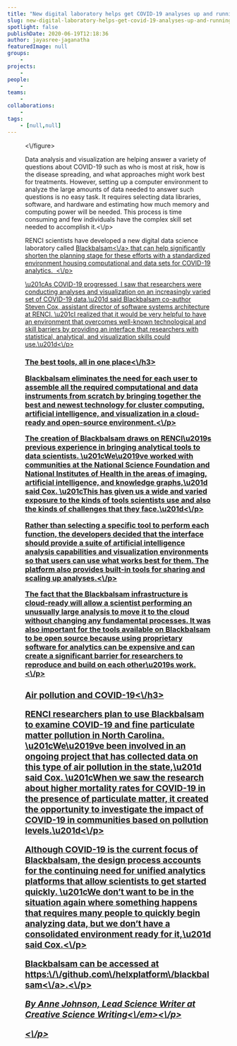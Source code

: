 ```yaml
---
title: "New digital laboratory helps get COVID-19 analyses up and running quickly"
slug: new-digital-laboratory-helps-get-covid-19-analyses-up-and-running-quickly
spotlight: false
publishDate: 2020-06-19T12:18:36
author: jayasree-jaganatha
featuredImage: null
groups:
    - 
projects:
    - 
people:
    - 
teams: 
    - 
collaborations:
    - 
tags:
    - [null,null]
---
```


<figure class="wp-block-image size-large"><img src="https:\/\/renci.org\/wp-content\/uploads\/2020\/06\/BB-Blog-04-1024x512.png" alt="" class="wp-image-18658" srcset="https:\/\/renci.org\/wp-content\/uploads\/2020\/06\/BB-Blog-04-1024x512.png 1024w, https:\/\/renci.org\/wp-content\/uploads\/2020\/06\/BB-Blog-04-300x150.png 300w, https:\/\/renci.org\/wp-content\/uploads\/2020\/06\/BB-Blog-04-768x384.png 768w, https:\/\/renci.org\/wp-content\/uploads\/2020\/06\/BB-Blog-04-640x320.png 640w" sizes="(max-width: 1024px) 100vw, 1024px" \/><\/figure>



<p>Data analysis and visualization are helping answer a variety of questions about COVID-19 such as who is most at risk, how is the disease spreading, and what approaches might work best for treatments. However, setting up a computer environment to analyze the large amounts of data needed to answer such questions is no easy task. It requires selecting data libraries, software, and hardware and estimating how much memory and computing power will be needed. This process is time consuming and few individuals have the complex skill set needed to accomplish it.<\/p>



<p>RENCI scientists have developed a new digital data science laboratory called <a href="https:\/\/github.com\/stevencox\/blackbalsam">Blackbalsam<\/a> that can help significantly shorten the planning stage for these efforts with a standardized environment housing computational and data sets for COVID-19 analytics. &nbsp;<\/p>



<p>\u201cAs COVID-19 progressed, I saw that researchers were conducting analyses and visualization on an increasingly varied set of COVID-19 data,\u201d said Blackbalsam co-author Steven Cox, assistant director of software systems architecture at RENCI. \u201cI realized that it would be very helpful to have an environment that overcomes well-known technological and skill barriers by providing an interface that researchers with statistical, analytical, and visualization skills could use.\u201d<\/p>



<!--more-->



<h3>The best tools, all in one place<\/h3>



<p>Blackbalsam eliminates the need for each user to assemble all the required computational and data instruments from scratch by bringing together the best and newest technology for cluster computing, artificial intelligence, and visualization in a cloud-ready and open-source environment.<\/p>



<p>The creation of Blackbalsam draws on RENCI\u2019s previous experience in bringing analytical tools to data scientists. \u201cWe\u2019ve worked with communities at the National Science Foundation and National Institutes of Health in the areas of imaging, artificial intelligence, and knowledge graphs,\u201d said Cox. \u201cThis has given us a wide and varied exposure to the kinds of tools scientists use and also the kinds of challenges that they face.\u201d<\/p>



<p>Rather than selecting a specific tool to perform each function, the developers decided that the interface should provide a suite of artificial intelligence analysis capabilities and visualization environments so that users can use what works best for them. The platform also provides built-in tools for sharing and scaling up analyses.<\/p>



<p>The fact that the Blackbalsam infrastructure is cloud-ready will allow a scientist performing an unusually large analysis to move it to the cloud without changing any fundamental processes. It was also important for the tools available on Blackbalsam to be open source because using proprietary software for analytics can be expensive and can create a significant barrier for researchers to reproduce and build on each other\u2019s work.<\/p>



<h3>Air pollution and COVID-19<\/h3>



<p>RENCI researchers plan to use Blackbalsam to examine COVID-19 and fine particulate matter pollution in North Carolina. \u201cWe\u2019ve been involved in an ongoing project that has collected data on this type of air pollution in the state,\u201d said Cox. \u201cWhen we saw the research about higher mortality rates for COVID-19 in the presence of particulate matter, it created the opportunity to investigate the impact of COVID-19 in communities based on pollution levels.\u201d<\/p>



<p>Although COVID-19 is the current focus of Blackbalsam, the design process accounts for the continuing need for unified analytics platforms that allow scientists to get started quickly. \u201cWe don&#8217;t want to be in the situation again where something happens that requires many people to quickly begin analyzing data, but we don&#8217;t have a consolidated environment ready for it,\u201d said Cox.<\/p>



<p>Blackbalsam can be accessed at <a href="https:\/\/github.com\/helxplatform\/blackbalsam">https:\/\/github.com\/helxplatform\/blackbalsam<\/a>.<\/p>



<p class="has-text-align-right"><em>By Anne Johnson, Lead Science Writer at Creative Science Writing<\/em><\/p>



<p><\/p>

